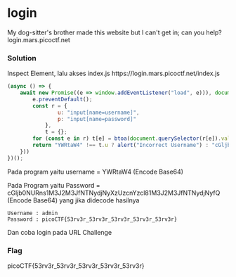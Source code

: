 <h1>login</h1>
<p>My dog-sitter's brother made this website but I can't get in; can you help? login.mars.picoctf.net</p>
<h3>Solution</h3>
<p>Inspect Element, lalu akses index.js https://login.mars.picoctf.net/index.js</p>

```js
(async () => {
    await new Promise((e => window.addEventListener("load", e))), document.querySelector("form").addEventListener("submit", (e => {
        e.preventDefault();
        const r = {
                u: "input[name=username]",
                p: "input[name=password]"
            },
            t = {};
        for (const e in r) t[e] = btoa(document.querySelector(r[e]).value).replace(/=/g, "");
        return "YWRtaW4" !== t.u ? alert("Incorrect Username") : "cGljb0NURns1M3J2M3JfNTNydjNyXzUzcnYzcl81M3J2M3JfNTNydjNyfQ" !== t.p ? alert("Incorrect Password") : void alert(`Correct Password! Your flag is ${atob(t.p)}.`)
    }))
})();
```

<p>Pada program yaitu username = YWRtaW4 (Encode Base64) </p>
<p>Pada Program yaitu Password = cGljb0NURns1M3J2M3JfNTNydjNyXzUzcnYzcl81M3J2M3JfNTNydjNyfQ (Encode Base64) yang jika didecode hasilnya</p>

```
Username : admin
Password : picoCTF{53rv3r_53rv3r_53rv3r_53rv3r_53rv3r}
```
<p>Dan coba login pada URL Challenge</p>
<h3>Flag</h3>
<p>picoCTF{53rv3r_53rv3r_53rv3r_53rv3r_53rv3r}</p>


  
